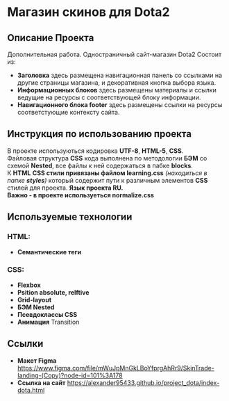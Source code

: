 # Магазин скинов для Dota2


## Описание Проекта
Дополнительная работа. Одностраничный сайт-магазин Dota2
Состоит из:
- **Заголовка** здесь размещена навигационная панель со ссылками на другие страницы магазина, и декоративная кнопка выбора языка.  
- **Информационных блоков** здесь размещены материалы и ссылки ведущие на ресурсы с соответствующей блоку информации. 
- **Навигационного блока footer** здесь размещены ссылки на ресурсы соответстующие контексту сайта.
## Инструкция по использованию проекта
В проекте используються кодировка **UTF-8**, **HTML-5**, **CSS**.  
Файловая структура **CSS** кода выполнена по методологии **БЭМ** со схемой **Nested**, все файлы к ней содержаться в пабке **blocks**.   
К **HTML**  **CSS стили привязаны файлом learning.css** *(находиться в папке **styles**)* который содержит пути к 
различным элементов **CSS** стилей для проекта. 
**Язык проекта RU.**  
**Важно - в проекте используеться normalize.css** 

## Используемые технологии
### HTML:
- **Семантические теги**
### CSS:
- **Flexbox**
- **Psition absolute, relftive**
- **Grid-layout**
- **БЭМ Nested**
- **Псевдоклассы CSS**
- **Анимация**  Transition 

## Ссылки
- **Макет Figma** https://www.figma.com/file/mWuJpMnGkLBoYfprgAhRr9/SkinTrade-landing-(Copy)?node-id=101%3A178     
- **Ссылка на сайт** https://alexander95433.github.io/project_dota/index-dota.html

